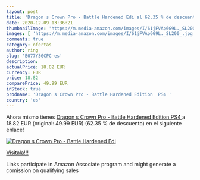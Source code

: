```yaml
---
layout: post
title: 'Dragon s Crown Pro - Battle Hardened Edi al 62.35 % de descuento'
date: 2020-12-09 13:36:21
thumbnailImage: 'https://m.media-amazon.com/images/I/61jFVAp6G9L._SL200_.jpg'
images: [ 'https://m.media-amazon.com/images/I/61jFVAp6G9L._SL200_.jpg' ]
comments: true
category: ofertas
author: ring
slug: 'B077Y3GCPC-es'
description:
actualPrice: 18.82 EUR
currency: EUR
price: 18.82
comparePrice: 49.99 EUR
inStock: true
prodname: 'Dragon s Crown Pro - Battle Hardened Edition  PS4 '
country: 'es'
---
```


Ahora mismo tienes [Dragon s Crown Pro - Battle Hardened Edition  PS4 ](https://www.amazon.es/dp/B077Y3GCPC/?tag=tolees-21) a 18.82 EUR (original: 49.99 EUR) (62.35 %  de descuento) en el siguiente enlace!

[![Dragon s Crown Pro - Battle Hardened Edi](https://m.media-amazon.com/images/I/61jFVAp6G9L._SL200_.jpg)](https://www.amazon.es/dp/B077Y3GCPC/?tag=tolees-21)

[Visítala!!!](https://www.amazon.es/dp/B077Y3GCPC/?tag=tolees-21)

Links participate in Amazon Associate program and might generate a comission on qualifying sales
